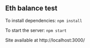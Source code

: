 ## Eth balance test

To install dependencies: 
```npm install```

To start the server:
```npm start```

Site available at http://localhost:3000/